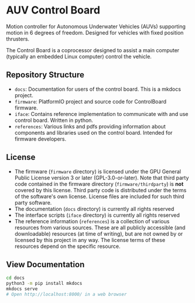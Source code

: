 # AUV Control Board

Motion controller for Autonomous Underwater Vehicles (AUVs) supporting motion in 6 degrees of freedom. Designed for vehicles with fixed position thrusters.

The Control Board is a coprocessor designed to assist a main computer (typically an embedded Linux computer) control the vehicle.


## Repository Structure

- `docs`: Documentation for users of the control board. This is a mkdocs project.
- `firmware`: PlatformIO project and source code for ControlBoard firmware.
- `iface`: Contains reference implementation to communicate with and use control board. Written in python.
- `references`: Various links and pdfs providing information about components and libraries used on the control board. Intended for firmware developers.

## License
- The firmware (`firmware` directory) is licensed under the GPU General Public License version 3 or later (GPL-3.0-or-later). Note that third party code contained in the firmware directory (`firmware/thirdparty`) is **not** covered by this license. Third party code is distributed under the terms of the software's own license. License files are included for such third party software.
- The documentation (`docs` directory) is currently all rights reserved
- The interface scripts (`iface` directory) is currently all rights reserved
- The reference information (`references`) is a collection of various resources from various sources. These are all publicly accessible (and downloadable) resources (at time of writing), but are not owned by or licensed by this project in any way. The license terms of these resources depend on the specific resource.


## View Documentation

```sh
cd docs
python3 -m pip install mkdocs
mkdocs serve
# Open http://localhost:8000/ in a web browser
```

